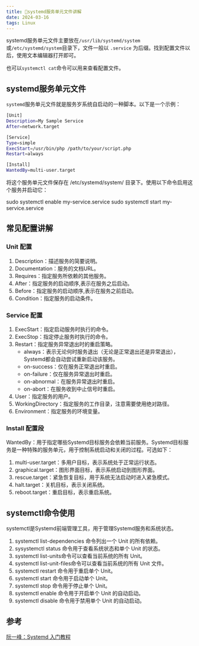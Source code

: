 ```yaml
---
title: 🔰systemd服务单元文件讲解
date: 2024-03-16
tags: Linux
---
```


systemd服务单元文件主要放在`/usr/lib/systemd/system`或`/etc/systemd/system`目录下，文件一般以 `.service` 为后缀。找到配置文件以后，使用文本编辑器打开即可。

也可以`systemctl cat`命令可以用来查看配置文件。

## systemd服务单元文件

`systemd`服务单元文件就是服务岁系统自启动的一种脚本。以下是一个示例：

```sh
[Unit]
Description=My Sample Service
After=network.target

[Service]
Type=simple
ExecStart=/usr/bin/php /path/to/your/script.php
Restart=always

[Install]
WantedBy=multi-user.target
```

将这个服务单元文件保存在 /etc/systemd/system/ 目录下。使用以下命令启用这个服务并启动它：

sudo systemctl enable my-service.service
sudo systemctl start my-service.service

## 常见配置讲解

### Unit 配置

1. Description：描述服务的简要说明。
2. Documentation：服务的文档URL。
3. Requires：指定服务所依赖的其他服务。
4. After：指定服务的启动顺序,表示在服务之后启动。
5. Before：指定服务的启动顺序,表示在服务之前启动。
6. Condition：指定服务的启动条件。

### Service 配置

1. ExecStart：指定启动服务时执行的命令。
2. ExecStop：指定停止服务时执行的命令。
3. Restart：指定服务异常退出时的重启策略。
   - always：表示无论何时服务退出（无论是正常退出还是异常退出），Systemd都会自动尝试重新启动该服务。
   - on-success：仅在服务正常退出时重启。
   - on-failure：仅在服务异常退出时重启。
   - on-abnormal：在服务异常退出时重启。
   - on-abort：在服务收到中止信号时重启。
4. User：指定服务的用户。
5. WorkingDirectory：指定服务的工作目录，注意需要使用绝对路径。
6. Environment：指定服务的环境变量。

### Install 配置段

WantedBy：用于指定哪些Systemd目标服务会依赖当前服务。Systemd目标服务是一种特殊的服务单元，用于控制系统启动和关闭的过程。可选如下：

1. multi-user.target：多用户目标，表示系统处于正常运行状态。
2. graphical.target：图形界面目标，表示系统启动到图形界面。
3. rescue.target：紧急恢复目标，用于系统无法启动时进入紧急模式。
4. halt.target：关机目标，表示关闭系统。
5. reboot.target：重启目标，表示重启系统。

## systemctl命令使用

systemctl是Systemd前端管理工具，用于管理Systemd服务和系统状态。

1. systemctl list-dependencies 命令列出一个 Unit 的所有依赖。
2. sysystemctl status <service-name> 命令用于查看系统状态和单个 Unit 的状态。
3. systemctl list-units命令可以查看当前系统的所有 Unit。
4. systemctl list-unit-files命令可以查看当前系统的所有 Unit 文件。
5. systemctl restart <service-name> 命令用于重启单个 Unit。
6. systemctl start <service-name> 命令用于启动单个 Unit。
7. systemctl stop <service-name> 命令用于停止单个 Unit。
8. systemctl enable <service-name> 命令用于开启单个 Unit 的自动启动。
9. systemctl disable <service-name> 命令用于禁用单个 Unit 的自动启动。

## 参考

[阮一峰：Systemd 入门教程](https://www.ruanyifeng.com/blog/2016/03/systemd-tutorial-part-two.html)
